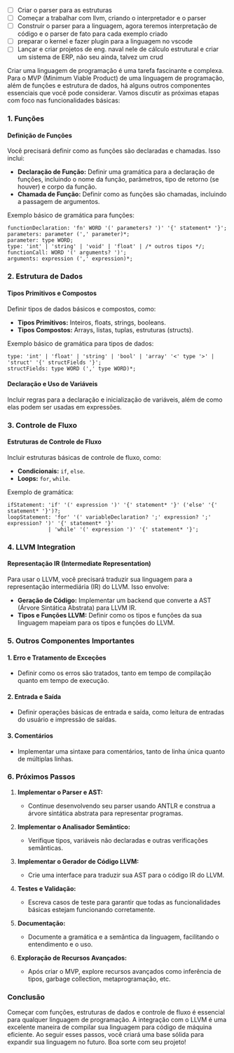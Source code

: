 - [ ] Criar o parser para as estruturas
- [ ] Começar a trabalhar com llvm, criando o interpretador e o parser
- [ ] Construir o parser para a linguagem, agora teremos interpretação de código e o parser de fato para cada exemplo criado
- [ ] preparar o kernel e fazer plugin para a linguagem no vscode
- [ ] Lançar e criar projetos de eng. naval nele de cálculo estrutural e criar um sistema de ERP, não seu ainda, talvez um crud

Criar uma linguagem de programação é uma tarefa fascinante e complexa. Para o MVP (Minimum Viable Product) de uma linguagem de programação, além de funções e estrutura de dados, há alguns outros componentes essenciais que você pode considerar. Vamos discutir as próximas etapas com foco nas funcionalidades básicas:

### 1. **Funções**

#### Definição de Funções
Você precisará definir como as funções são declaradas e chamadas. Isso inclui:

- **Declaração de Função:** Definir uma gramática para a declaração de funções, incluindo o nome da função, parâmetros, tipo de retorno (se houver) e corpo da função.
- **Chamada de Função:** Definir como as funções são chamadas, incluindo a passagem de argumentos.

Exemplo básico de gramática para funções:

```antlr
functionDeclaration: 'fn' WORD '(' parameters? ')' '{' statement* '}';
parameters: parameter (',' parameter)*;
parameter: type WORD;
type: 'int' | 'string' | 'void' | 'float' | /* outros tipos */;
functionCall: WORD '(' arguments? ')';
arguments: expression (',' expression)*;
```

### 2. **Estrutura de Dados**

#### Tipos Primitivos e Compostos
Definir tipos de dados básicos e compostos, como:

- **Tipos Primitivos:** Inteiros, floats, strings, booleans.
- **Tipos Compostos:** Arrays, listas, tuplas, estruturas (structs).

Exemplo básico de gramática para tipos de dados:

```antlr
type: 'int' | 'float' | 'string' | 'bool' | 'array' '<' type '>' | 'struct' '{' structFields '}';
structFields: type WORD (',' type WORD)*;
```

#### Declaração e Uso de Variáveis
Incluir regras para a declaração e inicialização de variáveis, além de como elas podem ser usadas em expressões.

### 3. **Controle de Fluxo**

#### Estruturas de Controle de Fluxo
Incluir estruturas básicas de controle de fluxo, como:

- **Condicionais:** `if`, `else`.
- **Loops:** `for`, `while`.

Exemplo de gramática:

```antlr
ifStatement: 'if' '(' expression ')' '{' statement* '}' ('else' '{' statement* '}')?;
loopStatement: 'for' '(' variableDeclaration? ';' expression? ';' expression? ')' '{' statement* '}'
             | 'while' '(' expression ')' '{' statement* '}';
```

### 4. **LLVM Integration**

#### Representação IR (Intermediate Representation)
Para usar o LLVM, você precisará traduzir sua linguagem para a representação intermediária (IR) do LLVM. Isso envolve:

- **Geração de Código:** Implementar um backend que converte a AST (Árvore Sintática Abstrata) para LLVM IR.
- **Tipos e Funções LLVM:** Definir como os tipos e funções da sua linguagem mapeiam para os tipos e funções do LLVM.

### 5. **Outros Componentes Importantes**

#### 1. **Erro e Tratamento de Exceções**
   - Definir como os erros são tratados, tanto em tempo de compilação quanto em tempo de execução.

#### 2. **Entrada e Saída**
   - Definir operações básicas de entrada e saída, como leitura de entradas do usuário e impressão de saídas.

#### 3. **Comentários**
   - Implementar uma sintaxe para comentários, tanto de linha única quanto de múltiplas linhas.

### 6. **Próximos Passos**

1. **Implementar o Parser e AST:** 
   - Continue desenvolvendo seu parser usando ANTLR e construa a árvore sintática abstrata para representar programas.

2. **Implementar o Analisador Semântico:**
   - Verifique tipos, variáveis não declaradas e outras verificações semânticas.

3. **Implementar o Gerador de Código LLVM:**
   - Crie uma interface para traduzir sua AST para o código IR do LLVM.

4. **Testes e Validação:**
   - Escreva casos de teste para garantir que todas as funcionalidades básicas estejam funcionando corretamente.

5. **Documentação:**
   - Documente a gramática e a semântica da linguagem, facilitando o entendimento e o uso.

6. **Exploração de Recursos Avançados:**
   - Após criar o MVP, explore recursos avançados como inferência de tipos, garbage collection, metaprogramação, etc.

### Conclusão

Começar com funções, estruturas de dados e controle de fluxo é essencial para qualquer linguagem de programação. A integração com o LLVM é uma excelente maneira de compilar sua linguagem para código de máquina eficiente. Ao seguir esses passos, você criará uma base sólida para expandir sua linguagem no futuro. Boa sorte com seu projeto!